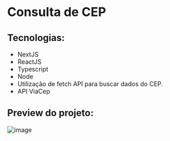 # Consulta de CEP
## Tecnologias:
- NextJS
- ReactJS
- Typescript
- Node
- Utilização de fetch API para buscar dados do CEP.
- API ViaCep

## Preview do projeto:
![image](https://user-images.githubusercontent.com/83349077/206558965-7eb81f99-7e31-4b30-80ad-110bfc75f3fa.png)
